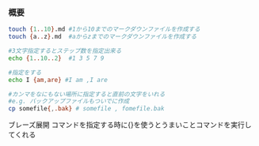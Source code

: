 ### 概要
```bash
touch {1..10}.md #1から10までのマークダウンファイルを作成する
touch {a..z}.md  #aからzまでのマークダウンファイルを作成する

#3文字指定するとステップ数を指定出来る
echo {1..10..2}  #1 3 5 7 9

#指定をする
echo I {am,are} #I am ,I are

#カンマをなにもない場所に指定すると直前の文字をいれる
#e.g. バックアップファイルもついでに作成
cp somefile{,.bak} # somefile , fomefile.bak

```
ブレーズ展開 コマンドを指定する時に{}を使うとうまいことコマンドを実行してくれる

